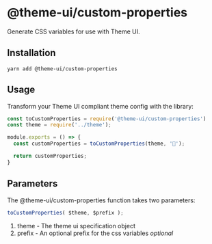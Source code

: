 # @theme-ui/custom-properties

Generate CSS variables for use with Theme UI.


## Installation

```
yarn add @theme-ui/custom-properties
```


## Usage

Transform your Theme UI compliant theme config with the library:

```js
const toCustomProperties = require('@theme-ui/custom-properties')
const theme = require('../theme');

module.exports = () => {
  const customProperties = toCustomProperties(theme, '🍭');

  return customProperties;
}
```


## Parameters

The @theme-ui/custom-properties function takes two parameters:

```js
toCustomProperties( $theme, $prefix );
```

1. theme - The theme ui specification object
1. prefix - An optional prefix for the css variables _optional_

